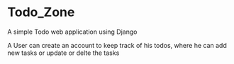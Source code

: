 # Todo_Zone
A simple Todo web application using Django

A User can create an account to keep track of his todos, 
where he can add new tasks or update or delte the tasks

